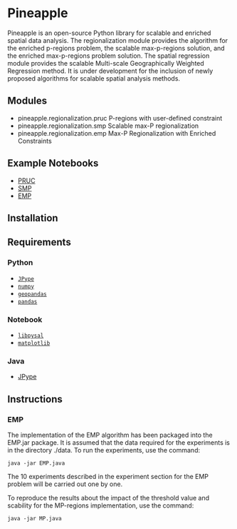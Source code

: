 # Pineapple

Pineapple is an open-source Python library for scalable and enriched spatial data analysis. The regionalization module provides the algorithm for the enriched p-regions problem, the scalable max-p-regions solution, and the enriched max-p-regions problem solution. The spatial regression module provides the scalable Multi-scale Geographically Weighted Regression method. It is under development for the inclusion of newly proposed algorithms for scalable spatial analysis methods.

## Modules


- pineapple.regionalization.pruc
P-regions with user-defined constraint
- pineapple.regionalization.smp
Scalable max-P regionalization
- pineapple.regionalization.emp
Max-P Regionalization with Enriched Constraints


## Example Notebooks
- [PRUC](https://github.com/YunfanKang/Pineapple/blob/main/notebooks/pruc.ipynb)
- [SMP](https://github.com/YunfanKang/Pineapple/blob/main/notebooks/SMP.ipynb)
- [EMP](https://github.com/YunfanKang/Pineapple/blob/main/notebooks/max-p-enriched.ipynb)

## Installation

## Requirements

### Python
- [`JPype`](https://jpype.readthedocs.io/en/latest/)
- [`numpy`](https://numpy.org/devdocs/)
- [`geopandas`](https://geopandas.org/en/stable/)
- [`pandas`](https://pandas.pydata.org/)

### Notebook
- [`libpysal`](https://github.com/pysal/libpysal)
- [`matplotlib`](https://matplotlib.org/)

### Java
- [JPype](https://jpype.readthedocs.io/en/latest/)

## Instructions

### EMP

The implementation of the EMP algorithm has been packaged into the EMP.jar package. It is assumed that the data required for the experiments is in the directory ./data. To run the experiments, use the command:
```
java -jar EMP.java
```
The 10 experiments described in the experiment section for the EMP problem will be carried out one by one.

To reproduce the results about the impact of the threshold value and scability for the MP-regions implementation, use the command:
```
java -jar MP.java
```
